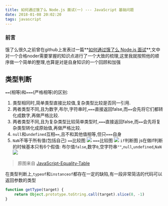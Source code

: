 ```yaml
---
title: 如何通过饿了么 Node.js 面试(一) --- JavaScript 基础问题
date: 2018-01-08 20:02:20
tags: javascript
---
```


### 前言
饿了么很久之前曾在github上发表过一篇**[如何通过饿了么 Node.js 面试](https://github.com/ElemeFE/node-interview/)**,文中对一个合格noder需要掌握的知识点进行了一个大致的梳理,这里我就按照他的顺序做一个简单的整理,也算是对是自身知识的一个回顾和加强

## 类型判断
`==`(相等)和`===`(严格相等)的区别:
1. 类型相同时,简单类型直接比较值,复杂类型比较是否同一引用.
2. 两者类型不同,且为数字,布尔,字符串时,`===`直接返回false,而`==`会先将它们都转化成数字,再做严格比较.
3. 两者类型不同,且为复杂类型比较简单类型时,`===`直接返回false,而`==`会先将复杂类型转化成原始值,再做严格比较.
4. `null`和`undefined`互相`==`,且不和其他值相等,但只`===`自身
5. `NaN`不等于所有值(包括自己)
`==`比较图
![](https://ws1.sinaimg.cn/large/005tsFX0gy1fn9i33ty02j30ip0hljro.jpg)
`===`比较图
![](https://ws1.sinaimg.cn/large/005tsFX0gy1fn9i33yetrj30iq0hj0t0.jpg)
`if`判断图
js在做if判断的时候基本只有6个假值: 布尔值`false`,数字`0`,空字符串`""`,`null`,`undefined`,`NaN`
![](https://ws1.sinaimg.cn/large/005tsFX0gy1fn9i342spsj30ad0ez74r.jpg)
> 原图来自 [JavaScript-Equality-Table](https://dorey.github.io/JavaScript-Equality-Table/)

在类型判断上,`typeof`和`instanceof`都存在一定的缺陷,有一段非常简洁的代码可以返回参数的类型
```javascript
function getType(target) {
    return Object.prototype.toString.call(target).slice(8, -1)
}
```